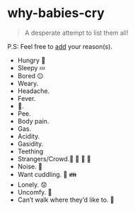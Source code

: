 # why-babies-cry
> A desperate attempt to list them all! 

P.S: Feel free to [add](https://github.com/hemanth/why-babies-cry/edit/master/README.md) your reason(s).

* Hungry 🍼
* Sleepy 💤
* Bored 😐
* Weary.
* Headache.
* Fever.
* 💩.
* Pee.
* Body pain.
* Gas. 
* Acidity. 
* Gasidity.
* Teething
* Strangers/Crowd.:boy: :girl: :older_woman: :older_man:  
* Noise. :mega: 
* Want cuddling. :open_hands: :family:
* Lonely. 😟
* Uncomfy. 💺
* Can’t walk where they’d like to. 🚷

